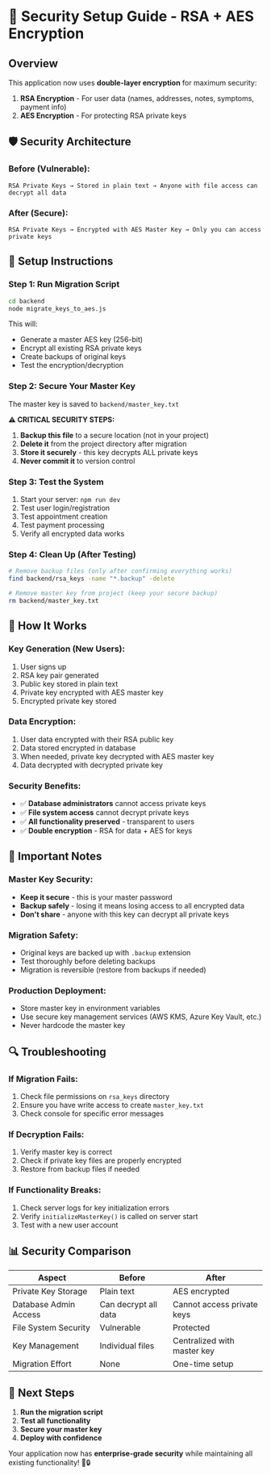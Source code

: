 # 🔐 Security Setup Guide - RSA + AES Encryption

## Overview

This application now uses **double-layer encryption** for maximum security:

1. **RSA Encryption** - For user data (names, addresses, notes, symptoms, payment info)
2. **AES Encryption** - For protecting RSA private keys

## 🛡️ Security Architecture

### Before (Vulnerable):

```
RSA Private Keys → Stored in plain text → Anyone with file access can decrypt all data
```

### After (Secure):

```
RSA Private Keys → Encrypted with AES Master Key → Only you can access private keys
```

## 🚀 Setup Instructions

### Step 1: Run Migration Script

```bash
cd backend
node migrate_keys_to_aes.js
```

This will:

- Generate a master AES key (256-bit)
- Encrypt all existing RSA private keys
- Create backups of original keys
- Test the encryption/decryption

### Step 2: Secure Your Master Key

The master key is saved to `backend/master_key.txt`

**⚠️ CRITICAL SECURITY STEPS:**

1. **Backup this file** to a secure location (not in your project)
2. **Delete it** from the project directory after migration
3. **Store it securely** - this key decrypts ALL private keys
4. **Never commit it** to version control

### Step 3: Test the System

1. Start your server: `npm run dev`
2. Test user login/registration
3. Test appointment creation
4. Test payment processing
5. Verify all encrypted data works

### Step 4: Clean Up (After Testing)

```bash
# Remove backup files (only after confirming everything works)
find backend/rsa_keys -name "*.backup" -delete

# Remove master key from project (keep your secure backup)
rm backend/master_key.txt
```

## 🔑 How It Works

### Key Generation (New Users):

1. User signs up
2. RSA key pair generated
3. Public key stored in plain text
4. Private key encrypted with AES master key
5. Encrypted private key stored

### Data Encryption:

1. User data encrypted with their RSA public key
2. Data stored encrypted in database
3. When needed, private key decrypted with AES master key
4. Data decrypted with decrypted private key

### Security Benefits:

- ✅ **Database administrators** cannot access private keys
- ✅ **File system access** cannot decrypt private keys
- ✅ **All functionality preserved** - transparent to users
- ✅ **Double encryption** - RSA for data + AES for keys

## 🚨 Important Notes

### Master Key Security:

- **Keep it secure** - this is your master password
- **Backup safely** - losing it means losing access to all encrypted data
- **Don't share** - anyone with this key can decrypt all private keys

### Migration Safety:

- Original keys are backed up with `.backup` extension
- Test thoroughly before deleting backups
- Migration is reversible (restore from backups if needed)

### Production Deployment:

- Store master key in environment variables
- Use secure key management services (AWS KMS, Azure Key Vault, etc.)
- Never hardcode the master key

## 🔍 Troubleshooting

### If Migration Fails:

1. Check file permissions on `rsa_keys` directory
2. Ensure you have write access to create `master_key.txt`
3. Check console for specific error messages

### If Decryption Fails:

1. Verify master key is correct
2. Check if private key files are properly encrypted
3. Restore from backup files if needed

### If Functionality Breaks:

1. Check server logs for key initialization errors
2. Verify `initializeMasterKey()` is called on server start
3. Test with a new user account

## 📊 Security Comparison

| Aspect                | Before               | After                       |
| --------------------- | -------------------- | --------------------------- |
| Private Key Storage   | Plain text           | AES encrypted               |
| Database Admin Access | Can decrypt all data | Cannot access private keys  |
| File System Security  | Vulnerable           | Protected                   |
| Key Management        | Individual files     | Centralized with master key |
| Migration Effort      | None                 | One-time setup              |

## 🎯 Next Steps

1. **Run the migration script**
2. **Test all functionality**
3. **Secure your master key**
4. **Deploy with confidence**

Your application now has **enterprise-grade security** while maintaining all existing functionality! 🚀🔒
